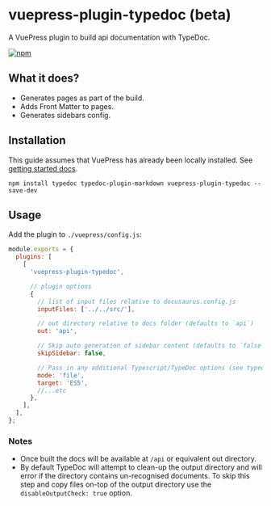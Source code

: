# vuepress-plugin-typedoc (beta)

A VuePress plugin to build api documentation with TypeDoc.

[![npm](https://img.shields.io/npm/v/vuepress-plugin-typedoc.svg)](https://www.npmjs.com/package/vuepress-plugin-typedoc)

## What it does?

- Generates pages as part of the build.
- Adds Front Matter to pages.
- Generates sidebars config.

## Installation

This guide assumes that VuePress has already been locally installed. See [getting started docs](https://vuepress.vuejs.org/guide/getting-started.html).

```shell
npm install typedoc typedoc-plugin-markdown vuepress-plugin-typedoc --save-dev
```

## Usage

Add the plugin to `./vuepress/config.js`:

```js
module.exports = {
  plugins: [
    [
      'vuepress-plugin-typedoc',

      // plugin options
      {
        // list of input files relative to docusaurus.config.js
        inputFiles: ['../../src/'],

        // out directory relative to docs folder (defaults to `api`)
        out: 'api',

        // Skip auto generation of sidebar content (defaults to `false`)
        skipSidebar: false,

        // Pass in any additional Typescript/TypeDoc options (see typedoc --help).
        mode: 'file',
        target: 'ES5',
        //...etc
      },
    ],
  ],
};
```

### Notes

- Once built the docs will be available at `/api` or equivalent out directory.
- By default TypeDoc will attempt to clean-up the output directory and will error if the directory contains un-recognised documents. To skip this step and copy files on-top of the output directory use the `disableOutputCheck: true` option.
